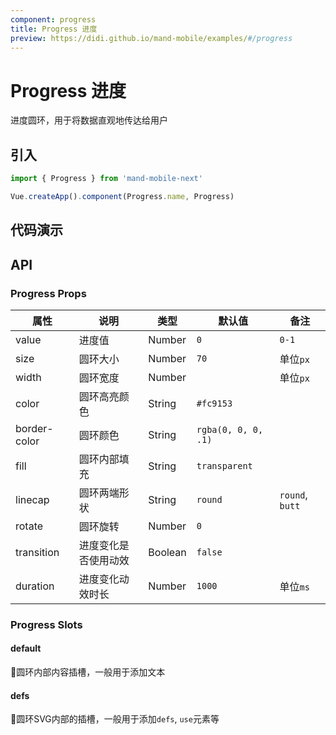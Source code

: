 ```yaml
---
component: progress
title: Progress 进度
preview: https://didi.github.io/mand-mobile/examples/#/progress
---
```


# Progress 进度

进度圆环，用于将数据直观地传达给用户

## 引入

```javascript
import { Progress } from 'mand-mobile-next'

Vue.createApp().component(Progress.name, Progress)
```

## 代码演示

<demo-wrapper
  src="src/packages/progress/demo"
/>

## API

### Progress Props

|属性 | 说明 | 类型 | 默认值 | 备注 |
|----|-----|------|------|------|
|value|进度值|Number|`0`|`0-1`|
|size|圆环大小|Number|`70`|单位`px`|
|width|圆环宽度|Number| |单位`px`|
|color|圆环高亮颜色|String|`#fc9153`| |
|border-color|圆环颜色|String|`rgba(0, 0, 0, .1)`| |
|fill|圆环内部填充|String|`transparent`||
|linecap|圆环两端形状|String|`round`|`round`, `butt`|
|rotate|圆环旋转|Number|`0`||
|transition|进度变化是否使用动效|Boolean|`false`||
|duration|进度变化动效时长|Number|`1000`|单位`ms`|

### Progress Slots

#### default

圆环内部内容插槽，一般用于添加文本

#### defs

圆环SVG内部的插槽，一般用于添加`defs`, `use`元素等
